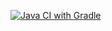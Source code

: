 [![Java CI with Gradle](https://github.com/AndreyKozhevnikov86/BDD/actions/workflows/gradle.yml/badge.svg)](https://github.com/AndreyKozhevnikov86/BDD/actions/workflows/gradle.yml)